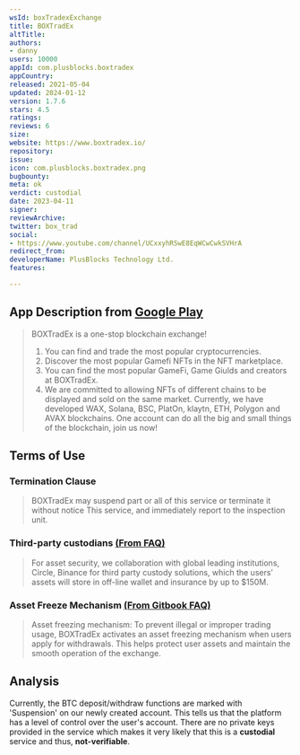 ```yaml
---
wsId: boxTradexExchange
title: BOXTradEx
altTitle: 
authors:
- danny
users: 10000
appId: com.plusblocks.boxtradex
appCountry: 
released: 2021-05-04
updated: 2024-01-12
version: 1.7.6
stars: 4.5
ratings: 
reviews: 6
size: 
website: https://www.boxtradex.io/
repository: 
issue: 
icon: com.plusblocks.boxtradex.png
bugbounty: 
meta: ok
verdict: custodial
date: 2023-04-11
signer: 
reviewArchive: 
twitter: box_trad
social:
- https://www.youtube.com/channel/UCxxyhRSwE8EqWCwCwkSVHrA
redirect_from: 
developerName: PlusBlocks Technology Ltd.
features: 

---
```


## App Description from [Google Play](https://play.google.com/store/apps/details?id=com.plusblocks.boxtradex)

> BOXTradEx is a one-stop blockchain exchange!
>
> 1. You can find and trade the most popular cryptocurrencies.
> 2. Discover the most popular Gamefi NFTs in the NFT marketplace.
> 3. You can find the most popular GameFi, Game Giulds and creators at BOXTradEx.
> 4. We are committed to allowing NFTs of different chains to be displayed and sold on the same market. Currently, we have developed WAX, Solana, BSC, PlatOn, klaytn, ETH, Polygon and AVAX blockchains. One account can do all the big and small things of the blockchain, join us now!

## Terms of Use 

### Termination Clause 

> BOXTradEx may suspend part or all of this service or terminate it without notice This service, and immediately report to the inspection unit.

### Third-party custodians [(From FAQ)](https://www.boxtradex.com/faq/)

> For asset security, we collaboration with global leading institutions, Circle, Binance for third party custody solutions, which the users’ assets will store in off-line wallet and insurance by up to $150M.

### Asset Freeze Mechanism [(From Gitbook FAQ)](https://op1.gitbook.io/boxtradex/faq/faq/secure)

> Asset freezing mechanism: To prevent illegal or improper trading usage, BOXTradEx activates an asset freezing mechanism when users apply for withdrawals. This helps protect user assets and maintain the smooth operation of the exchange.

## Analysis 

Currently, the BTC deposit/withdraw functions are marked with 'Suspension' on our newly created account. This tells us that the platform has a level of control over the user's account. There are no private keys provided in the service which makes it very likely that this is a **custodial** service and thus, **not-verifiable**.

